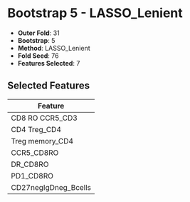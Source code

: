 # Bootstrap 5 - LASSO_Lenient

- **Outer Fold**: 31
- **Bootstrap**: 5
- **Method**: LASSO_Lenient
- **Fold Seed**: 76
- **Features Selected**: 7

## Selected Features

| Feature |
|---------|
| CD8 RO CCR5_CD3 |
| CD4 Treg_CD4 |
| Treg memory_CD4 |
| CCR5_CD8RO |
| DR_CD8RO |
| PD1_CD8RO |
| CD27negIgDneg_Bcells |
